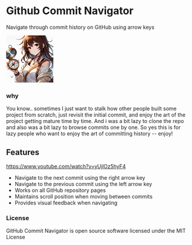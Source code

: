 # Github Commit Navigator

Navigate through commit history on GitHub using arrow keys

![](.github/icon128.png)

### why

You know.. sometimes I just want to stalk how other people built some project from scratch, just revisit the initial commit, and enjoy the art of the project getting mature time by time. And i was a bit lazy to clone the repo and also was a bit lazy to browse commits one by one. So yes this is for lazy people who want to enjoy the art of committing history -- enjoy!

## Features

https://www.youtube.com/watch?v=yUjlOz5hyF4

- Navigate to the next commit using the right arrow key
- Navigate to the previous commit using the left arrow key
- Works on all GitHub repository pages
- Maintains scroll position when moving between commits
- Provides visual feedback when navigating


### License
GitHub Commit Navigator is open source software licensed under the MIT License
